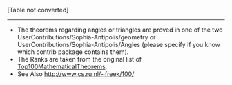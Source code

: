 \[Table not converted\]

------------------------------------------------------------------------

-   The theorems regarding angles or triangles are proved in one of the two UserContributions/Sophia-Antipolis/geometry or UserContributions/Sophia-Antipolis/Angles (please specify if you know which contrib package contains them).
-   The Ranks are taken from the original list of [Top100MathematicalTheorems](Top100MathematicalTheorems).
-   See Also <http://www.cs.ru.nl/~freek/100/>

